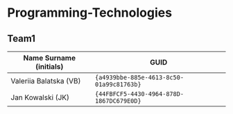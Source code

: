# Programming-Technologies

## Team1

| Name Surname (initials)       | GUID                                     |
| ----------------------------- | ---------------------------------------- |
| Valeriia Balatska (VB)        | `{a4939bbe-885e-4613-8c50-01a99c81763b}` |
| Jan Kowalski (JK)             | `{44FBFCF5-4430-4964-878D-1867DC679E0D}` |

